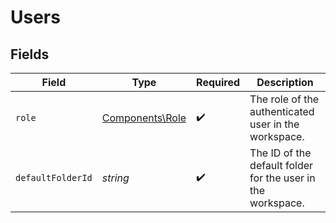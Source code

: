 # Users


## Fields

| Field                                                       | Type                                                        | Required                                                    | Description                                                 |
| ----------------------------------------------------------- | ----------------------------------------------------------- | ----------------------------------------------------------- | ----------------------------------------------------------- |
| `role`                                                      | [Components\Role](../../Models/Components/Role.md)          | :heavy_check_mark:                                          | The role of the authenticated user in the workspace.        |
| `defaultFolderId`                                           | *string*                                                    | :heavy_check_mark:                                          | The ID of the default folder for the user in the workspace. |
